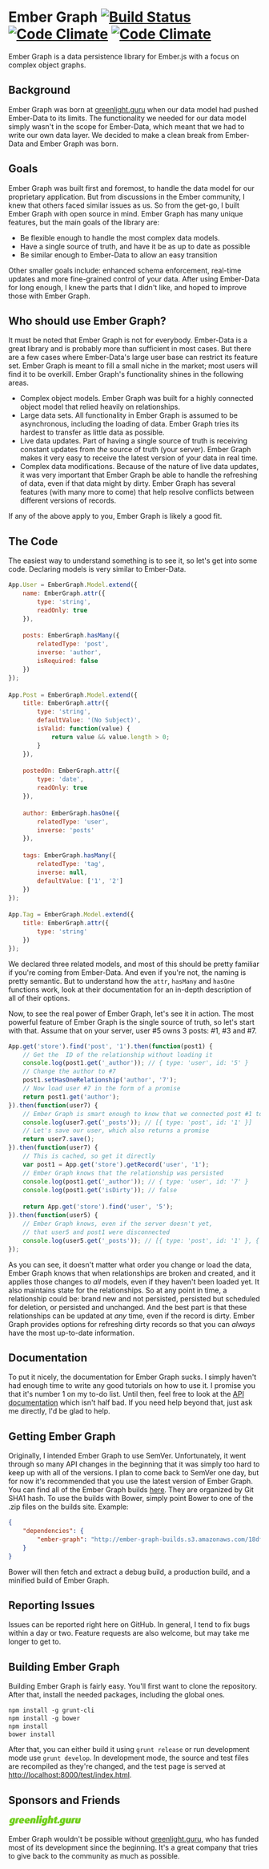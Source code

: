 # Ember Graph [![Build Status](https://secure.travis-ci.org/gordonkristan/ember-graph.png?branch=master)](http://travis-ci.org/gordonkristan/ember-graph) [![Code Climate](https://codeclimate.com/github/gordonkristan/ember-graph.png)](https://codeclimate.com/github/gordonkristan/ember-graph) [![Code Climate](https://codeclimate.com/github/gordonkristan/ember-graph/coverage.png)](https://codeclimate.com/github/gordonkristan/ember-graph)

Ember Graph is a data persistence library for Ember.js with a focus on complex object graphs.

## Background

Ember Graph was born at [greenlight.guru](http://greenlight.guru/) when our data model had pushed Ember-Data
to its limits. The functionality we needed for our data model simply wasn't in the scope for Ember-Data, which
 meant that we had to write our own data layer. We decided to make a clean break from Ember-Data and Ember Graph
 was born.

## Goals

Ember Graph was built first and foremost, to handle the data model for our proprietary application. But from discussions
in the Ember community, I knew that others faced similar issues as us. So from the get-go, I built Ember Graph with open
source in mind. Ember Graph has many unique features, but the main goals of the library are:

- Be flexible enough to handle the most complex data models.
- Have a single source of truth, and have it be as up to date as possible
- Be similar enough to Ember-Data to allow an easy transition

Other smaller goals include: enhanced schema enforcement, real-time updates and more fine-grained control of your data.
After using Ember-Data for long enough, I knew the parts that I didn't like, and hoped to improve those with
Ember Graph.

## Who should use Ember Graph?

It must be noted that Ember Graph is not for everybody. Ember-Data is a great library and is probably more than
sufficient in most cases. But there are a few cases where Ember-Data's large user base can restrict its feature set.
Ember Graph is meant to fill a small niche in the market; most users will find it to be overkill. Ember Graph's
functionality shines in the following areas.

- Complex object models. Ember Graph was built for a highly connected object model that relied heavily on relationships.
- Large data sets. All functionality in Ember Graph is assumed to be asynchronous, including the loading of data.
  Ember Graph tries its hardest to transfer as little data as possible.
- Live data updates. Part of having a single source of truth is receiving constant updates from _the_ source of truth
  (your server). Ember Graph makes it very easy to receive the latest version of your data in real time.
- Complex data modifications. Because of the nature of live data updates, it was very important that Ember Graph be able
  to handle the refreshing of data, even if that data might by dirty. Ember Graph has several features (with many more
  to come) that help resolve conflicts between different versions of records.

If any of the above apply to you, Ember Graph is likely a good fit.

## The Code

The easiest way to understand something is to see it, so let's get into some code. Declaring models is very similar to
Ember-Data.

```js
App.User = EmberGraph.Model.extend({
	name: EmberGraph.attr({
		type: 'string',
		readOnly: true
	}),

	posts: EmberGraph.hasMany({
		relatedType: 'post',
		inverse: 'author',
		isRequired: false
	})
});

App.Post = EmberGraph.Model.extend({
	title: EmberGraph.attr({
		type: 'string',
		defaultValue: '(No Subject)',
		isValid: function(value) {
			return value && value.length > 0;
		}
	}),

	postedOn: EmberGraph.attr({
		type: 'date',
		readOnly: true
	}),

	author: EmberGraph.hasOne({
		relatedType: 'user',
		inverse: 'posts'
	}),

	tags: EmberGraph.hasMany({
		relatedType: 'tag',
		inverse: null,
		defaultValue: ['1', '2']
	})
});

App.Tag = EmberGraph.Model.extend({
	title: EmberGraph.attr({
		type: 'string'
	})
});

```

We declared three related models, and most of this should be pretty familiar if you're coming from Ember-Data. And even
if you're not, the naming is pretty semantic. But to understand how the `attr`, `hasMany` and `hasOne` functions work,
look at their documentation for an in-depth description of all of their options.

Now, to see the real power of Ember Graph, let's see it in action. The most powerful feature of Ember Graph is the
single source of truth, so let's start with that. Assume that on your server, user #5 owns 3 posts: #1, #3 and #7.

```js
App.get('store').find('post', '1').then(function(post1) {
	// Get the  ID of the relationship without loading it
	console.log(post1.get('_author')); // { type: 'user', id: '5' }
	// Change the author to #7
	post1.setHasOneRelationship('author', '7');
	// Now load user #7 in the form of a promise
	return post1.get('author');
}).then(function(user7) {
	// Ember Graph is smart enough to know that we connected post #1 to user #7
	console.log(user7.get('_posts')); // [{ type: 'post', id: '1' }]
	// Let's save our user, which also returns a promise
	return user7.save();
}).then(function(user7) {
	// This is cached, so get it directly
	var post1 = App.get('store').getRecord('user', '1');
	// Ember Graph knows that the relationship was persisted
	console.log(post1.get('_author')); // { type: 'user', id: '7' }
	console.log(post1.get('isDirty')); // false

	return App.get('store').find('user', '5');
}).then(function(user5) {
	// Ember Graph knows, even if the server doesn't yet,
	// that user5 and post1 were disconnected
	console.log(user5.get('_posts')); // [{ type: 'post', id: '1' }, { type: 'post', id: '3' }]
});
```

As you can see, it doesn't matter what order you change or load the data, Ember Graph knows that when relationships are
broken and created, and it applies those changes to _all_ models, even if they haven't been loaded yet. It also
maintains state for the relationships. So at any point in time, a relationship could be: brand new and not persisted,
persisted but scheduled for deletion, or persisted and unchanged. And the best part is that these relationships can be
updated at _any_ time, even if the record is dirty. Ember Graph provides options for refreshing dirty records so that
you can _always_ have the most up-to-date information.

## Documentation

To put it nicely, the documentation for Ember Graph sucks. I simply haven't had enough time to write any good
tutorials on how to use it. I promise you that it's number 1 on my to-do list. Until then, feel free to look at
the [API documentation](http://ember-graph.com/api/EmberGraph.html#index) which isn't half bad. If you need help
beyond that, just ask me directly, I'd be glad to help.

## Getting Ember Graph

Originally, I intended Ember Graph to use SemVer. Unfortunately, it went through so many API changes in the beginning
that it was simply too hard to keep up with all of the versions. I plan to come back to SemVer one day, but for now
it's recommended that you use the latest version of Ember Graph. You can find all of the Ember Graph builds
[here](https://ember-graph-builds.s3.amazonaws.com/index.html). They are organized by Git SHA1 hash. To use the builds
with Bower, simply point Bower to one of the .zip files on the builds site. Example:

```json
{
	"dependencies": {
		"ember-graph": "http://ember-graph-builds.s3.amazonaws.com/18dfe952f917e9c7f37d283252e4e2ff88e4f6c3/ember-graph.zip"
	}
}
```

Bower will then fetch and extract a debug build, a production build, and a minified build of Ember Graph.

## Reporting Issues

Issues can be reported right here on GitHub. In general, I tend to fix bugs within a day or two. Feature requests
are also welcome, but may take me longer to get to.

## Building Ember Graph

Building Ember Graph is fairly easy. You'll first want to clone the repository. After that, install the needed packages, including the global ones.

```
npm install -g grunt-cli
npm install -g bower
npm install
bower install
```

After that, you can either build it using `grunt release` or run development mode use `grunt develop`.
In development mode, the source and test files are recompiled as they're changed, and the test page is served at
[http://localhost:8000/test/index.html](http://localhost:8000/test/index.html).

## Sponsors and Friends

![greenlight.guru logo](https://raw.githubusercontent.com/gordonkristan/ember-graph/master/site/images/greenlight_logo_text.png)

Ember Graph wouldn't be possible without [greenlight.guru](http://greenlight.guru/), who has funded most of its
development since the beginning. It's a great company that tries to give back to the community as much as possible.